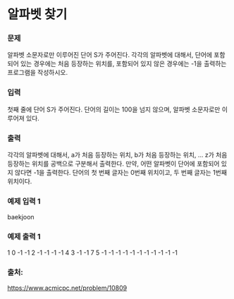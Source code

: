 # 알파벳 찾기

### 문제
알파벳 소문자로만 이루어진 단어 S가 주어진다. 
각각의 알파벳에 대해서, 단어에 포함되어 있는 경우에는 처음 등장하는 위치를, 포함되어 있지 않은 경우에는 -1을 출력하는 프로그램을 작성하시오.

### 입력
첫째 줄에 단어 S가 주어진다. 단어의 길이는 100을 넘지 않으며, 알파벳 소문자로만 이루어져 있다.

### 출력
각각의 알파벳에 대해서, a가 처음 등장하는 위치, b가 처음 등장하는 위치, ... z가 처음 등장하는 위치를 공백으로 구분해서 출력한다.
만약, 어떤 알파벳이 단어에 포함되어 있지 않다면 -1을 출력한다. 단어의 첫 번째 글자는 0번째 위치이고, 두 번째 글자는 1번째 위치이다.

### 예제 입력 1
baekjoon

### 예제 출력 1
1 0 -1 -1 2 -1 -1 -1 -1 4 3 -1 -1 7 5 -1 -1 -1 -1 -1 -1 -1 -1 -1 -1 -1

### 출처:
https://www.acmicpc.net/problem/10809